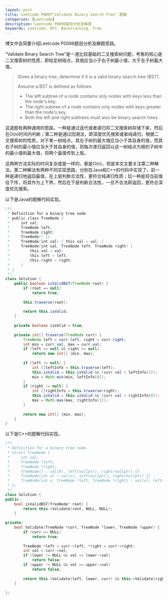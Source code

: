 ```yaml
---
layout: post
title: Leetcode P0097"Validate Binary Search Tree" 题解
categories: [Leetcode]
description: Leetcode P0098题目分析及解答
keywords: Leetcode, DFS, Backtracking, Tree
---
```


博文中会简要介绍Leetcode P0098题目分析及解题思路。

“Validate Binary Search Tree”是一道比较基础的二叉搜索树问题，考察的核心是二叉搜索树的性质，即给定树结点，其值应当小于右子树最小值，大于左子树最大值。

> Given a binary tree, determine if it is a valid binary search tree (BST).
> 
> Assume a BST is defined as follows:
> 
> - The left subtree of a node contains only nodes with keys less than the node's key.
> - The right subtree of a node contains only nodes with keys greater than the node's key.
> - Both the left and right subtrees must also be binary search trees.

这道题有两种通用的思路，一种是通过迭代或者递归将二叉搜索树存储下来，然后在O(n)时间内判断；第二种是通过回溯法，即深度优先搜索或者纯递归，根据二叉搜索树的性质，对于某一树结点，其左子树的最大值应当小于其自身的值，而其右子树的最小值应当大于其自身的值，则每次递归返回以这一树结点为根的子树中的最小值和最大值，将两个最值传到上层。

这两种方法实际的时间复杂度是一样的，都是O(n)，但是本文主要关注第二种解法。第二种解法有两种不同实现思路，分别在Java和C++的代码中实现了，前一种是递归地返回最值，在上层判断合法性，更符合纯递归性质；后一种是将当前值往下传，将其作为上下界，然后在下层判断合法性，一旦不合法即返回，更符合深度优先搜索。

以下是Java的题解代码实现。
```java
/**
 * Definition for a binary tree node.
 * public class TreeNode {
 *     int val;
 *     TreeNode left;
 *     TreeNode right;
 *     TreeNode() {}
 *     TreeNode(int val) { this.val = val; }
 *     TreeNode(int val, TreeNode left, TreeNode right) {
 *         this.val = val;
 *         this.left = left;
 *         this.right = right;
 *     }
 * }
 */
class Solution {
    public boolean isValidBST(TreeNode root) {
        if (root == null)
            return true;
        
        this.traverse(root);
        
        return this.isValid;
    }
    
    private boolean isValid = true;
    
    private int[] traverse(TreeNode curr) {
        TreeNode left = curr.left, right = curr.right;
        int min = curr.val, max = curr.val;
        if (left == null && right == null)
            return new int[] {min, max};
        
        if (left != null) {
            int []leftInfo = this.traverse(left);
            this.isValid = this.isValid && (curr.val > leftInfo[1]);
            min = Math.min(min, leftInfo[0]);
        }
        if (right != null) {
            int []rightInfo = this.traverse(right);
            this.isValid = this.isValid && (curr.val < rightInfo[0]);
            max = Math.max(max, rightInfo[1]);
        }
        
        return new int[] {min, max};
    }
}
```

以下是C++的题解代码实现。
```cpp
/**
 * Definition for a binary tree node.
 * struct TreeNode {
 *     int val;
 *     TreeNode *left;
 *     TreeNode *right;
 *     TreeNode() : val(0), left(nullptr), right(nullptr) {}
 *     TreeNode(int x) : val(x), left(nullptr), right(nullptr) {}
 *     TreeNode(int x, TreeNode *left, TreeNode *right) : val(x), left(left), right(right) {}
 * };
 */
class Solution {
public:
    bool isValidBST(TreeNode* root) {
        return this->Validate(root, NULL, NULL);
    }
    
private:
    bool Validate(TreeNode *curr, TreeNode *lower, TreeNode *upper) {
        if (curr == NULL)
            return true;
        
        TreeNode *left = curr->left, *right = curr->right;
        int val = curr->val;
        if (lower != NULL && val <= lower->val) 
            return false;
        if (upper != NULL && val >= upper->val)
            return false;
        
        return this->Validate(left, lower, curr) && this->Validate(right, curr, upper);
    }
    
};
```